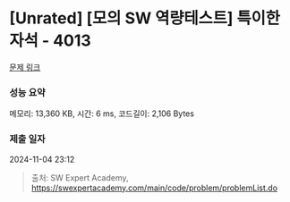 # [Unrated] [모의 SW 역량테스트] 특이한 자석 - 4013 

[문제 링크](https://swexpertacademy.com/main/code/problem/problemDetail.do?contestProbId=AWIeV9sKkcoDFAVH) 

### 성능 요약

메모리: 13,360 KB, 시간: 6 ms, 코드길이: 2,106 Bytes

### 제출 일자

2024-11-04 23:12



> 출처: SW Expert Academy, https://swexpertacademy.com/main/code/problem/problemList.do